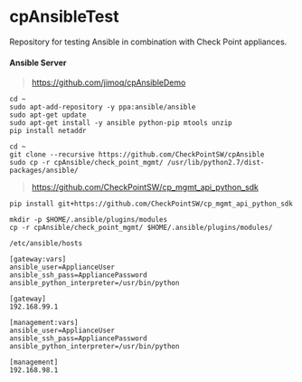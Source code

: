 # cpAnsibleTest

Repository for testing Ansible in combination with Check Point appliances.

#### Ansible Server
> https://github.com/jimoq/cpAnsibleDemo
```
cd ~
sudo apt-add-repository -y ppa:ansible/ansible
sudo apt-get update
sudo apt-get install -y ansible python-pip mtools unzip
pip install netaddr

cd ~
git clone --recursive https://github.com/CheckPointSW/cpAnsible
sudo cp -r cpAnsible/check_point_mgmt/ /usr/lib/python2.7/dist-packages/ansible/
```

> https://github.com/CheckPointSW/cp_mgmt_api_python_sdk
```
pip install git+https://github.com/CheckPointSW/cp_mgmt_api_python_sdk

mkdir -p $HOME/.ansible/plugins/modules
cp -r cpAnsible/check_point_mgmt/ $HOME/.ansible/plugins/modules/
```

```
/etc/ansible/hosts

[gateway:vars]
ansible_user=ApplianceUser
ansible_ssh_pass=AppliancePassword
ansible_python_interpreter=/usr/bin/python

[gateway]
192.168.99.1

[management:vars]
ansible_user=ApplianceUser
ansible_ssh_pass=AppliancePassword
ansible_python_interpreter=/usr/bin/python

[management]
192.168.98.1
```